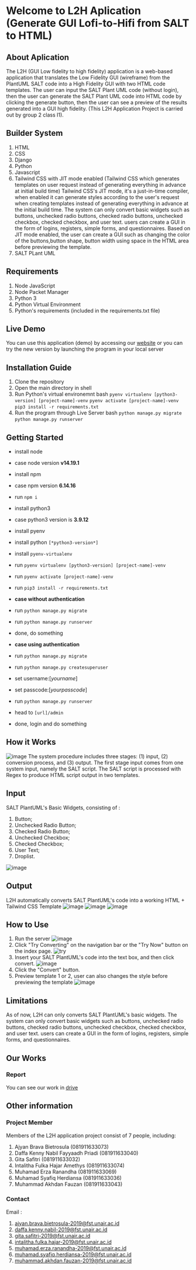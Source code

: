 # Welcome to L2H Aplication (Generate GUI Lofi-to-Hifi from SALT to HTML)

## About Aplication 
The L2H (GUI Low fidelity to high fidelity) application is a web-based application that translates the Low Fidelity GUI (wireframe) from the PlantUML SALT code into a High Fidelity GUI with two HTML code templates.
The user can input the SALT Plant UML code (without login), then the user can generate the SALT Plant UML code into HTML code by clicking the generate button, then the user can see a preview of the results generated into a GUI high fidelity. (This L2H Application Project is carried out by group 2 class I1).

## Builder System
1. HTML 
2. CSS
3. Django
4. Python
5. Javascript
6. Tailwind CSS with JIT mode enabled (Tailwind CSS which generates templates on user request instead of generating everything in advance at initial build time)
Tailwind CSS's JIT mode, it's a just-in-time compiler, when enabled it can generate styles according to the user's request when creating templates instead of generating everything in advance at the initial build time. The system can only convert basic widgets such as buttons, unchecked radio buttons, checked radio buttons, unchecked checkbox, checked checkbox, and user text. users can create a GUI  in the form of logins, registers, simple forms, and questionnaires.
Based on JIT mode enabled, the user can create a GUI such as changing the color of the buttons,button shape, button width using space in the HTML area before previewing the template.
7. SALT PLant UML

## Requirements
1. Node JavaScript
2. Node Packet Manager
3. Python 3
4. Python Virtual Environment
5. Python's requirements (included in the requirements.txt file)

## Live Demo
You can use this application (demo) by accessing our [website](http://salt2html.herokuapp.com/)
or you can try the new version by launching the program in your local server

## Installation Guide
1. Clone the repository
2. Open the main directory in shell
3. Run Python's virtual environemnt
bash
  `pyenv virtualenv [python3-version] [project-name]-venv`
  `pyenv activate [project-name]-venv`
  `pip3 install -r requirements.txt`
3. Run the program through Live Server
bash
  `python manage.py migrate`
  `python manage.py runserver`

## Getting Started

- install node
- case node version **v14.19.1**
- install npm
- case npm version **6.14.16**
- run `npm i`
- install python3
- case python3 version is **3.9.12**
- install pyenv
- install python `[*python3-version*]`
- install `pyenv-virtualenv`
- run `pyenv virtualenv [python3-version] [project-name]-venv`
- run `pyenv activate [project-name]-venv`
- run `pip3 install -r requirements.txt`

- **case without authentication**
- run `python manage.py migrate`
- run `python manage.py runserver`
- done, do something

- **case using authentication**
- run `python manage.py migrate`
- run `python manage.py createsuperuser`
- set username:[*yourname*]
- set passcode:[*yourpasscode*]
- run `python manage.py runserver`
- head to `[url]/admin`
- done, login and do something


## How it Works
![image](https://user-images.githubusercontent.com/95199454/177818104-3b3f85b1-7e49-4749-8c45-6b84d9c119c3.png)
The system procedure includes three stages: (1) input, (2) conversion process, and (3) output. The first stage input comes from one system input, namely the SALT script. The SALT script is processed with Regex to produce HTML script output in two templates.

## Input
SALT PlantUML's Basic Widgets, consisting of :
1. Button;
2. Unchecked Radio Button;
3. Checked Radio Button;
4. Unchecked Checkbox;
5. Checked Checkbox;
6. User Text;
7. Droplist.

![image](https://user-images.githubusercontent.com/95199454/177311441-6b40f756-67ef-471d-ba21-7aa1c98cfe19.png)

## Output
L2H automatically converts SALT PlantUML's code into a working HTML + Tailwind CSS Template
![image](https://user-images.githubusercontent.com/95199454/177312119-f29b6141-6ff3-4bd4-a45b-5799ba00c33d.png)
![image](https://user-images.githubusercontent.com/95199454/177312173-20c42c04-3ca7-4579-a643-29c5c3b3a24a.png)
![image](https://user-images.githubusercontent.com/95199454/177312204-a82ffe2c-0a9a-402e-a82e-220603d9192e.png)

## How to Use
1. Run the server 
![image](https://user-images.githubusercontent.com/95199454/177312736-b416b3ba-c43e-4beb-b5a8-9315852a8cc0.png)
2. Click "Try Converting" on the navigation bar or the "Try Now" button on the index page.
![try](https://user-images.githubusercontent.com/95199454/177313239-f1184efa-84f6-4737-b449-914608394fb0.png)
4. Insert your SALT PlantUML's code into the text box, and then click convert.
![image](https://user-images.githubusercontent.com/95199454/177313338-1129079c-8653-4693-a759-3fabb327dd8f.png)
6. Click the "Convert" button.
7. Preview template 1 or 2, user can also changes the style before previewing the template
![image](https://user-images.githubusercontent.com/95199454/177313679-4e5442ad-fa7d-433f-8082-7b55c8d2851f.png)

## Limitations
As of now, L2H can only converts SALT PlantUML's basic widgets. 
The system can only convert basic widgets such as buttons, unchecked radio buttons, checked radio buttons, unchecked checkbox, checked checkbox, and user text. users can create a GUI  in the form of logins, registers, simple forms, and questionnaires.

## Our Works
### Report
You can see our work in [drive](https://drive.google.com/drive/folders/1H6FALCHmvB39zWxshR_dFD2nxglEoqoq?usp=sharing)

## Other information
### Project Member
Members of the L2H application project consist of 7 people, including:
1. Ajyan Brava Bietrosula             (081911633073)
2. Daffa Kenny Nabil Fayyaadh Priadi  (081911633040)
3. Gita Safitri                       (081911633032)
4. Intalitha Fulka Hajar Amethys      (081911633074)
5. Muhamad Erza Ranandha              (081911633069)
6. Muhamad Syafiq Herdiansa           (081911633036)
7. Muhammad Akhdan Fauzan             (081911633043)
### Contact
Email :
1. ajyan.brava.bietrosula-2019@fst.unair.ac.id
2. daffa.kenny.nabil-2019@fst.unair.ac.id
3. gita.safitri-2019@fst.unair.ac.id
4. intalitha.fulka.hajar-2019@fst.unair.ac.id
5. muhamad.erza.ranandha-2019@fst.unair.ac.id
6. muhamad.syafiq.herdiansa-2019@fst.unair.ac.id
7. muhammad.akhdan.fauzan-2019@fst.unair.ac.id
